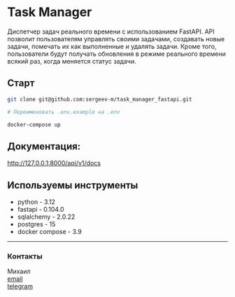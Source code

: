 # Task Manager

Диспетчер задач реального времени с использованием FastAPI. API позволит пользователям управлять
своими задачами, создавать новые задачи, помечать их как выполненные и удалять задачи. Кроме того,
пользователи будут получать обновления в режиме реального времени всякий раз, когда меняется статус
задачи.

## Старт

```bash
git clone git@github.com:sergeev-m/task_manager_fastapi.git

# Переименовать .env.example на .env

docker-compose up
```

## Документация: 
http://127.0.0.1:8000/api/v1/docs


## Используемы инструменты

- python - 3.12
- fastapi - 0.104.0
- sqlalchemy - 2.0.22
- postgres - 15
- docker compose - 3.9

***

### Контакты

Михаил  
[email](server-15@yandex.ru)  
[telegram](https://t.me/sergeev_mikhail)
